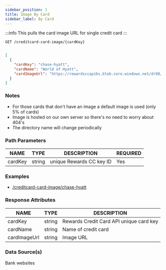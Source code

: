 ```yaml
---
sidebar_position: 1
title: Image By Card
sidebar_label: By Card
---
```


:::info
This pulls the card image URL for single credit card
:::

```bash title="HTTP REQUEST"
GET /creditcard-card-image/{cardKey}
```


```json title="RESPONSE"

[
  {
    "cardKey": "chase-hyatt",
    "cardName": "World of Hyatt",
    "cardImageUrl": "https://rewardsccapibs.blob.core.windows.net/dr98/1085844968.png"
  }
]

```


### Notes

- For those cards that don't have an image a default image is used (only 5% of cards)
- Image is hosted on our own server so there's no need to worry about 404's
- The directory name will change periodically


### Path Parameters

 | NAME        | TYPE   | DESCRIPTION                                                      | REQUIRED |
| ---------- | ------ | ---------------------------------------------------------------- | ------ |
| cardKey| string |  unique Rewards CC key ID                               | Yes |


### Examples

- [/creditcard-card-image/chase-hyatt](/)

### Response Attributes

| NAME        | TYPE   | DESCRIPTION                                                      |
| ---------- | ------ | ---------------------------------------------------------------- |
| cardKey | string | Rewards Credit Card API unique card key | 
| cardName | string | Name of credit card | 
| cardImageUrl | string | Image URL | 


 
### Data Source(s)

Bank websites